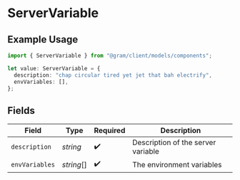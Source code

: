 # ServerVariable

## Example Usage

```typescript
import { ServerVariable } from "@gram/client/models/components";

let value: ServerVariable = {
  description: "chap circular tired yet jet that bah electrify",
  envVariables: [],
};
```

## Fields

| Field                              | Type                               | Required                           | Description                        |
| ---------------------------------- | ---------------------------------- | ---------------------------------- | ---------------------------------- |
| `description`                      | *string*                           | :heavy_check_mark:                 | Description of the server variable |
| `envVariables`                     | *string*[]                         | :heavy_check_mark:                 | The environment variables          |